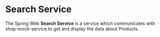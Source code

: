 # Search Service

The Spring Web **Search Service** is a service which communicates with shop-mock-service to get and display the data about Products.
